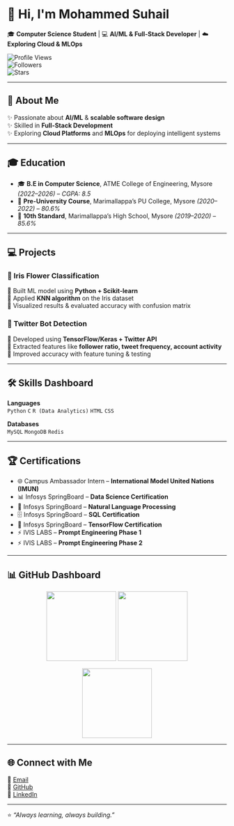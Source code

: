 # 👋 Hi, I'm Mohammed Suhail  

🎓 **Computer Science Student** | 💻 **AI/ML & Full-Stack Developer** | ☁️ **Exploring Cloud & MLOps**  

![Profile Views](https://komarev.com/ghpvc/?username=mdsuhail029&color=blue&style=flat-square)  
![Followers](https://img.shields.io/github/followers/mdsuhail029?style=social)  
![Stars](https://img.shields.io/github/stars/mdsuhail029?style=social)  

---

## 🚀 About Me
✨ Passionate about **AI/ML** & **scalable software design**  
✨ Skilled in **Full-Stack Development**  
✨ Exploring **Cloud Platforms** and **MLOps** for deploying intelligent systems  

---

## 🎓 Education
- 🎓 **B.E in Computer Science**, ATME College of Engineering, Mysore *(2022–2026)* – *CGPA: 8.5*  
- 🏫 **Pre-University Course**, Marimallappa’s PU College, Mysore *(2020–2022)* – *80.6%*  
- 🏫 **10th Standard**, Marimallappa’s High School, Mysore *(2019–2020)* – *85.6%*  

---

## 💻 Projects  

### 🌸 Iris Flower Classification  
🔹 Built ML model using **Python + Scikit-learn**  
🔹 Applied **KNN algorithm** on the Iris dataset  
🔹 Visualized results & evaluated accuracy with confusion matrix  

### 🤖 Twitter Bot Detection  
🔹 Developed using **TensorFlow/Keras + Twitter API**  
🔹 Extracted features like **follower ratio, tweet frequency, account activity**  
🔹 Improved accuracy with feature tuning & testing  

---

## 🛠️ Skills Dashboard  

**Languages**  
`Python` `C` `R (Data Analytics)` `HTML` `CSS`  

**Databases**  
`MySQL` `MongoDB` `Redis`  

---

## 🏆 Certifications
- 🌐 Campus Ambassador Intern – **International Model United Nations (IMUN)**  
- 📊 Infosys SpringBoard – **Data Science Certification**  
- 🤖 Infosys SpringBoard – **Natural Language Processing**  
- 🗄️ Infosys SpringBoard – **SQL Certification**  
- 🧠 Infosys SpringBoard – **TensorFlow Certification**  
- ⚡ IVIS LABS – **Prompt Engineering Phase 1**  
- ⚡ IVIS LABS – **Prompt Engineering Phase 2**  

---

## 📊 GitHub Dashboard  

<p align="center">
  <img src="https://github-readme-stats.vercel.app/api?username=mdsuhail029&show_icons=true&theme=tokyonight" height="160"/>
  <img src="https://github-readme-stats.vercel.app/api/top-langs/?username=mdsuhail029&layout=compact&theme=tokyonight" height="160"/>
</p>

<p align="center">
  <img src="https://streak-stats.demolab.com?user=mdsuhail029&theme=tokyonight&hide_border=true" height="160"/>
</p>

---

## 🌐 Connect with Me
📧 [Email](mailto:mdsuhail2020078@gmail.com)  
🐙 [GitHub](https://github.com/mdsuhail029)  
💼 [LinkedIn](https://in.linkedin.com/in/mohammed-suhail-2a5167332)  

---

⭐️ *“Always learning, always building.”*
